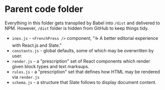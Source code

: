 # Parent code folder

Everything in this folder gets transpiled by Babel into `/dist` and delivered to NPM. However, `/dist` folder is hidden from GitHub to keep things tidy.

- `inex.js` - `<FrenchPress />` component, "☕ A better editorial experience with React.js and Slate."
- `constants.js` - global defaults, some of which may be overwritten by user.
- `render.js` - a "prescription" set of React components which render given block types and text marksups.
 - `rules.js` - a "prescription" set that defines how HTML may be rendered via `render.js`
 - `schema.js` - a structure that Slate follows to display document content.
